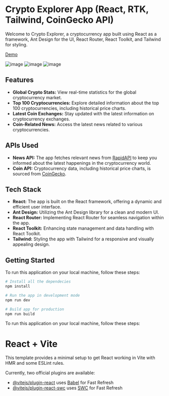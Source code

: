 # Crypto Explorer App (React, RTK, Tailwind, CoinGecko API)

Welcome to Crypto Explorer, a cryptocurrency app built using React as a framework, Ant Design for the UI, React Router, React Toolkit, and Tailwind for styling.

[Demo](https://vivian-crypto-watch.netlify.app/)

![image](https://github.com/mouseswimming/react-cyprto/assets/2342125/17e30e37-e04f-444a-acf7-3c5181f4702e)
![image](https://github.com/mouseswimming/react-cyprto/assets/2342125/66e28347-0fb4-400e-a20f-1441c1c7a34a)
![image](https://github.com/mouseswimming/react-cyprto/assets/2342125/de1beb22-3c45-4a97-a2c5-f4e877672760)



## Features

- **Global Crypto Stats:** View real-time statistics for the global cryptocurrency market.
- **Top 100 Cryptocurrencies:** Explore detailed information about the top 100 cryptocurrencies, including historical price charts.
- **Latest Coin Exchanges:** Stay updated with the latest information on cryptocurrency exchanges.
- **Coin-Related News:** Access the latest news related to various cryptocurrencies.

## APIs Used

- **News API:** The app fetches relevant news from [RapidAPI](https://rapidapi.com) to keep you informed about the latest happenings in the cryptocurrency world.
- **Coin API:** Cryptocurrency data, including historical price charts, is sourced from [CoinGecko](https://www.coingecko.com/).

## Tech Stack

- **React:** The app is built on the React framework, offering a dynamic and efficient user interface.
- **Ant Design:** Utilizing the Ant Design library for a clean and modern UI.
- **React Router:** Implementing React Router for seamless navigation within the app.
- **React Toolkit:** Enhancing state management and data handling with React Toolkit.
- **Tailwind:** Styling the app with Tailwind for a responsive and visually appealing design.

## Getting Started

To run this application on your local machine, follow these steps:


```sh
# Install all the dependecies
npm install

# Run the app in development mode
npm run dev

# Build app for production
npm run build 
```
To run this application on your local machine, follow these steps:


# React + Vite

This template provides a minimal setup to get React working in Vite with HMR and some ESLint rules.

Currently, two official plugins are available:

- [@vitejs/plugin-react](https://github.com/vitejs/vite-plugin-react/blob/main/packages/plugin-react/README.md) uses [Babel](https://babeljs.io/) for Fast Refresh
- [@vitejs/plugin-react-swc](https://github.com/vitejs/vite-plugin-react-swc) uses [SWC](https://swc.rs/) for Fast Refresh
